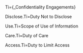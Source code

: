Ti={_Confidentiality Engagements}

Disclose.Ti=Duty Not to Disclose

Use.Ti=Scope of Use of Information

Care.Ti=Duty of Care

Access.Ti=Duty to Limit Access